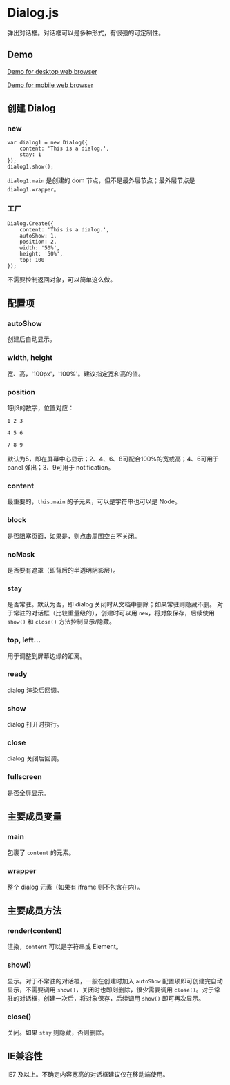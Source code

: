 # Dialog.js

弹出对话框。对话框可以是多种形式，有很强的可定制性。

## Demo

[Demo for desktop web browser](http://shenfe.github.io/repos/Dialog.js/demo.html)

[Demo for mobile web browser](http://shenfe.github.io/repos/Dialog.js/demo-m.html)

## 创建 Dialog

### new

    var dialog1 = new Dialog({
        content: 'This is a dialog.',
        stay: 1
    });
    dialog1.show();

`dialog1.main` 是创建的 dom 节点，但不是最外层节点；最外层节点是 `dialog1.wrapper`。

### 工厂

    Dialog.Create({
        content: 'This is a dialog.',
        autoShow: 1,
        position: 2,
        width: '50%',
        height: '50%',
        top: 100
    });

不需要控制返回对象，可以简单这么做。

## 配置项

### autoShow

创建后自动显示。

### width, height

宽、高，'100px'，'100%'。建议指定宽和高的值。

### position

1到9的数字，位置对应：

    1 2 3

    4 5 6

    7 8 9

默认为5，即在屏幕中心显示；2、4、6、8可配合100%的宽或高；4、6可用于 panel 弹出；3、9可用于 notification。

### content

最重要的，`this.main` 的子元素，可以是字符串也可以是 Node。

### block

是否阻塞页面，如果是，则点击周围空白不关闭。

### noMask

是否要有遮罩（即背后的半透明阴影层）。

### stay

是否常驻。默认为否，即 dialog 关闭时从文档中删除；如果常驻则隐藏不删。
对于常驻的对话框（比较重量级的），创建时可以用 `new`，将对象保存，后续使用 `show()` 和 `close()` 方法控制显示/隐藏。

### top, left...

用于调整到屏幕边缘的距离。

### ready

dialog 渲染后回调。

### show

dialog 打开时执行。

### close

dialog 关闭后回调。

### fullscreen

是否全屏显示。

## 主要成员变量

### main

包裹了 `content` 的元素。

### wrapper

整个 dialog 元素（如果有 iframe 则不包含在内）。

## 主要成员方法

### render(content)

渲染，`content` 可以是字符串或 Element。

### show()

显示。对于不常驻的对话框，一般在创建时加入 `autoShow` 配置项即可创建完自动显示，不需要调用 `show()`，关闭时也即刻删除，很少需要调用 `close()`。对于常驻的对话框，创建一次后，将对象保存，后续调用 `show()` 即可再次显示。

### close()

关闭。如果 `stay` 则隐藏，否则删除。

## IE兼容性

IE7 及以上。不确定内容宽高的对话框建议仅在移动端使用。
